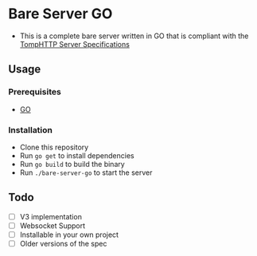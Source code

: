 # Bare Server GO

- This is a complete bare server written in GO that is compliant with the [TompHTTP Server Specifications](https://github.com/tomphttp/specifications)

## Usage

### Prerequisites

- [GO](https://golang.org/doc/install)

### Installation

- Clone this repository
- Run `go get` to install dependencies
- Run `go build` to build the binary
- Run `./bare-server-go` to start the server 

## Todo 

- [ ] V3 implementation
- [ ] Websocket Support
- [ ] Installable in your own project
- [ ] Older versions of the spec
